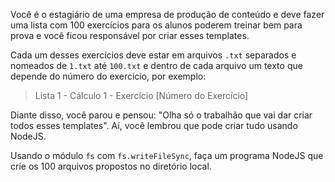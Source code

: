 Você é o estagiário de uma empresa de produção de conteúdo e deve fazer uma lista com 100 exercícios para os alunos poderem treinar 
bem para prova e você ficou responsável por criar esses templates.

Cada um desses exercícios deve estar em arquivos `.txt` separados e nomeados de `1.txt` até `100.txt` e dentro de cada arquivo um 
texto que depende do número do exercício, por exemplo:

> Lista 1 - Cálculo 1 - Exercício [Número do Exercício]

Diante disso, você parou e pensou: 
"Olha só o trabalhão que vai dar criar todos esses templates". 
Aí, você lembrou que pode criar tudo usando NodeJS.

Usando o módulo `fs` com `fs.writeFileSync`, faça um programa NodeJS 
que crie os 100 arquivos propostos no diretório local.
